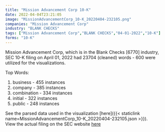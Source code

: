 ```yaml
---
title: "Mission Advancement Corp 10-K"
date: 2022-04-04T23:21:05
image: "MissionAdvancementCorp_10-K_20220404-232105.png"
companies: "Mission Advancement Corp"
industry: "BLANK CHECKS"
tags: ["Mission Advancement Corp","BLANK CHECKS","04-01-2022","10-K"]
forms: "10-K"
---
```

Mission Advancement Corp, which is in the Blank Checks [6770] industry, SEC 10-K filing on April 01, 2022 had 23704 (cleaned) words - 600 were utilized for the visualizations.

Top Words:
1. business - 455 instances
2. company - 385 instances
3. combination - 334 instances
4. initial - 322 instances
5. public - 248 instances


See the parsed data used in the visualization [here]({{< staticlink name=MissionAdvancementCorp_10-K_20220404-232105.json >}}).  
View the actual filing on the SEC website [here](https://www.sec.gov/Archives/edgar/data/1840148/0001213900-22-017095.txt)